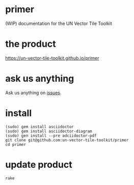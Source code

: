 # primer
(WIP) documentation for the UN Vector Tile Toolkit

# the product
https://un-vector-tile-toolkit.github.io/primer

# ask us anything
Ask us anything on [issues](https://github.com/un-vector-tile-toolkit/primer/issues).

# install
```console
(sudo) gem install asciidoctor
(sudo) gem install asciidoctor-diagram
(sudo) gen install --pre adciidoctor-pdf
git clone git@github.com:un-vector-tile-toolkit/primer
cd primer
```

# update product
```console
rake
```

